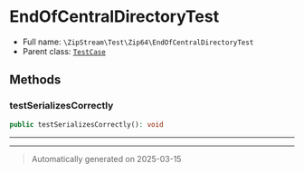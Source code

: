 
# EndOfCentralDirectoryTest





* Full name: `\ZipStream\Test\Zip64\EndOfCentralDirectoryTest`
* Parent class: [`TestCase`](../../../PHPUnit/Framework/TestCase.md)




## Methods


### testSerializesCorrectly



```php
public testSerializesCorrectly(): void
```












***


***
> Automatically generated on 2025-03-15
